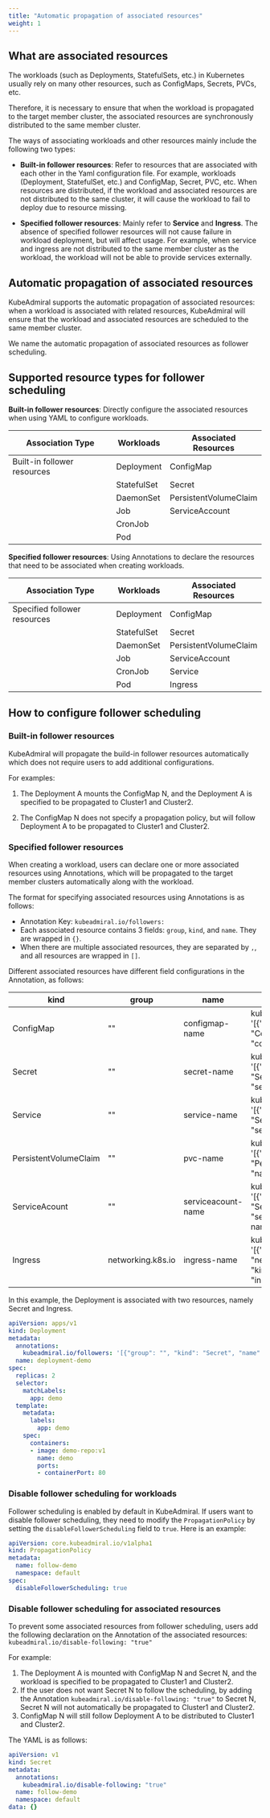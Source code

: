 ```yaml
---
title: "Automatic propagation of associated resources"
weight: 1
---
```


## What are associated resources

The workloads (such as Deployments, StatefulSets, etc.) in Kubernetes usually rely on many other resources, such as ConfigMaps, Secrets, PVCs, etc.

Therefore,  it is necessary to ensure that when the workload is propagated to the target member cluster, the associated resources are synchronously distributed to the same member cluster.


The ways of associating workloads and other resources mainly include the following two types:

- **Built-in follower resources**: Refer to resources that are associated with each other in the Yaml configuration file. For example, workloads (Deployment, StatefulSet, etc.) and ConfigMap, Secret, PVC, etc. When resources are distributed, if the workload and associated resources are not distributed to the same cluster, it will cause the workload to fail to deploy due to resource missing.

- **Specified follower resources**: Mainly refer to **Service** and **Ingress**. The absence of specified follower resources will not cause failure in workload deployment, but will affect usage. For example, when service and ingress are not distributed to the same member cluster as the workload, the workload will not be able to provide services externally.


## Automatic propagation of associated resources

KubeAdmiral supports the automatic propagation of associated resources: when a workload is associated with related resources, KubeAdmiral will ensure that the workload and associated resources are scheduled to the same member cluster.

We name the automatic propagation of associated resources as follower scheduling.

## Supported resource types for follower scheduling
**Built-in follower resources**: Directly configure the associated resources when using YAML to configure workloads.

| Association Type             | Workloads     | Associated Resources  |
|------------------------------|---------------|-----------------------|
| Built-in follower resources  | Deployment    | ConfigMap             |\
|                              | StatefulSet   | Secret                |\
|                              | DaemonSet     | PersistentVolumeClaim |\
|                              | Job           | ServiceAccount        |\ 
|                              | CronJob       |                       |\                      
|                              | Pod           |                       |\

**Specified follower resources**: Using Annotations to declare the resources that need to be associated when creating workloads. 

| Association Type             | Workloads     | Associated Resources  |
|------------------------------|---------------|-----------------------|
| Specified follower resources | Deployment    | ConfigMap             |\
|                              | StatefulSet   | Secret                |\
|                              | DaemonSet     | PersistentVolumeClaim |\
|                              | Job           | ServiceAccount        |\
|                              | CronJob       | Service               |\
|                              | Pod           | Ingress               |


## How to configure follower scheduling

### Built-in follower resources

KubeAdmiral will propagate the build-in follower resources automatically which does not require users to add additional configurations.

For examples:

1. The Deployment A mounts the ConfigMap N, and the Deployment A is specified to be propagated to Cluster1 and Cluster2.

2. The ConfigMap N does not specify a propagation policy, but will follow Deployment A to be propagated to Cluster1 and Cluster2.


### Specified follower resources

When creating a workload, users can declare one or more associated resources using Annotations, which will be propagated to the target member clusters automatically along with the workload.

The format for specifying associated resources using Annotations is as follows:

- Annotation Key: `kubeadmiral.io/followers:`
- Each associated resource contains 3 fields: `group`, `kind`, and `name`. They are wrapped in `{}`. 
- When there are multiple associated resources, they are separated by `,`, and all resources are wrapped in `[]`.


Different associated resources have different field configurations in the Annotation, as follows:

| kind | group | name           | Anonotation |
| --- | --- |----------------| --- |
| ConfigMap | "" | configmap-name | kubeadmiral.io/followers: '\[{"group": "", "kind": "ConfigMap", "name": "configmap-name"}\]' |
| Secret | "" | secret-name    | kubeadmiral.io/followers: '\[{"group": "", "kind": "Secret", "name": "secret-name"}\]' |
| Service | "" | service-name   | kubeadmiral.io/followers: '\[{"group": "", "kind": "Service", "name": "service-name"}\]' |
| PersistentVolumeClaim | "" | pvc-name  | kubeadmiral.io/followers: '\[{"group": "", "kind": "PersistentVolumeClaim, "name": "pvc-name"}\]' |
| ServiceAcount | "" | serviceacount-name  | kubeadmiral.io/followers: '\[{"group": "", "kind": "ServiceAcount, "name": "serviceacount-name"}\]' |
| Ingress | networking.k8s.io | ingress-name  | kubeadmiral.io/followers: '\[{"group": "networking.k8s.io", "kind": "Ingress, "name": "ingress-name"}\]' |

In this example, the Deployment is associated with two resources, namely Secret and Ingress.

```YAML
apiVersion: apps/v1
kind: Deployment
metadata:
  annotations:
    kubeadmiral.io/followers: '[{"group": "", "kind": "Secret", "name": "serect-demo"}, {"group": "networking.k8s.io",  "kind": "Ingress", "name": "ingress-demo"}]'
  name: deployment-demo
spec:
  replicas: 2 
  selector:
    matchLabels:
      app: demo
  template:
    metadata:
      labels:
        app: demo
    spec:
      containers:
      - image: demo-repo:v1
        name: demo
        ports: 
        - containerPort: 80
```

### Disable follower scheduling for workloads

Follower scheduling is enabled by default in KubeAdmiral. 
If users want to disable follower scheduling, they need to modify the `PropagationPolicy` by setting the `disableFollowerScheduling` field to `true`. Here is an example:

```YAML
apiVersion: core.kubeadmiral.io/v1alpha1
kind: PropagationPolicy
metadata:
  name: follow-demo
  namespace: default
spec:
  disableFollowerScheduling: true
```

### Disable follower scheduling for associated resources

To prevent some associated resources from follower scheduling, users add the following declaration on the Annotation of the associated resources: `kubeadmiral.io/disable-following: "true"`

For example:
1. The Deployment A is mounted with ConfigMap N and Secret N, and the workload is specified to be propagated to Cluster1 and Cluster2.
2. If the user does not want Secret N to follow the scheduling, by adding the Annotation `kubeadmiral.io/disable-following: "true"` to Secret N, Secret N will not automatically be propagated to Cluster1 and Cluster2.
3. ConfigMap N will still follow Deployment A to be distributed to Cluster1 and Cluster2.

The YAML is as follows:

```YAML
apiVersion: v1
kind: Secret
metadata:
  annotations:
    kubeadmiral.io/disable-following: "true"
  name: follow-demo
  namespace: default
data: {}
```
